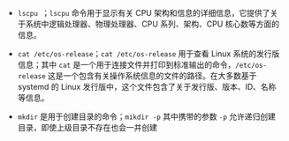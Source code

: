 - `lscpu `；`lscpu` 命令用于显示有关 CPU 架构和信息的详细信息，它提供了关于系统中逻辑处理器、物理处理器、CPU 系列、架构、CPU 核心数等方面的信息。

  

- `cat /etc/os-release`；`cat /etc/os-release` 用于查看 Linux 系统的发行版信息；其中 `cat` 是一个用于连接文件并打印到标准输出的命令，`/etc/os-release` 这是一个包含有关操作系统信息的文件的路径。在大多数基于 systemd 的 Linux 发行版中，这个文件包含了关于发行版、版本、ID、名称等信息。

  

- `mkdir` 是用于创建目录的命令；`mikdir -p` 其中携带的参数 `-p` 允许递归创建目录，即使上级目录不存在也会一并创建